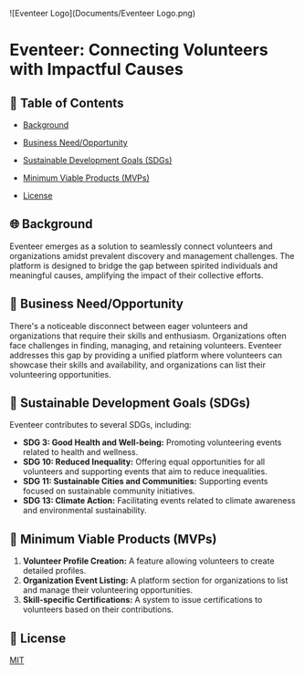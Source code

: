![Eventeer Logo](Documents/Eventeer Logo.png)

# Eventeer: Connecting Volunteers with Impactful Causes

## 📌 Table of Contents
- [Background](#background)

- [Business Need/Opportunity](#business-needopportunity)

- [Sustainable Development Goals (SDGs)](#sustainable-development-goals-sdgs)

- [Minimum Viable Products (MVPs)](#minimum-viable-products-mvps)

- [License](#license)

## 🌐 Background
Eventeer emerges as a solution to seamlessly connect volunteers and organizations amidst prevalent discovery and management challenges. The platform is designed to bridge the gap between spirited individuals and meaningful causes, amplifying the impact of their collective efforts.

## 💼 Business Need/Opportunity
There's a noticeable disconnect between eager volunteers and organizations that require their skills and enthusiasm. Organizations often face challenges in finding, managing, and retaining volunteers. Eventeer addresses this gap by providing a unified platform where volunteers can showcase their skills and availability, and organizations can list their volunteering opportunities.

## 🌿 Sustainable Development Goals (SDGs)
Eventeer contributes to several SDGs, including:
- **SDG 3: Good Health and Well-being:** Promoting volunteering events related to health and wellness.
- **SDG 10: Reduced Inequality:** Offering equal opportunities for all volunteers and supporting events that aim to reduce inequalities.
- **SDG 11: Sustainable Cities and Communities:** Supporting events focused on sustainable community initiatives.
- **SDG 13: Climate Action:** Facilitating events related to climate awareness and environmental sustainability.

## 🚀 Minimum Viable Products (MVPs)
1. **Volunteer Profile Creation:** A feature allowing volunteers to create detailed profiles.
2. **Organization Event Listing:** A platform section for organizations to list and manage their volunteering opportunities.
3. **Skill-specific Certifications:** A system to issue certifications to volunteers based on their contributions.




## 📜 License
[MIT](#)
